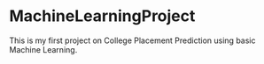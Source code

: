 # MachineLearningProject
This is my first project on College Placement Prediction using basic Machine Learning.
